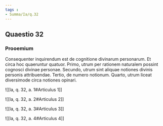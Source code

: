 ```yaml
---
tags : 
- Summa/Ia/q.32
---
```


## Quaestio 32

### Prooemium

Consequenter inquirendum est de cognitione divinarum personarum. Et circa hoc quaeruntur quatuor. Primo, utrum per rationem naturalem possint cognosci divinae personae. Secundo, utrum sint aliquae notiones divinis personis attribuendae. Tertio, de numero notionum. Quarto, utrum liceat diversimode circa notiones opinari.

![[Ia, q. 32, a. 1#Articulus 1]]

![[Ia, q. 32, a. 2#Articulus 2]]

![[Ia, q. 32, a. 3#Articulus 3]]

![[Ia, q. 32, a. 4#Articulus 4]]

